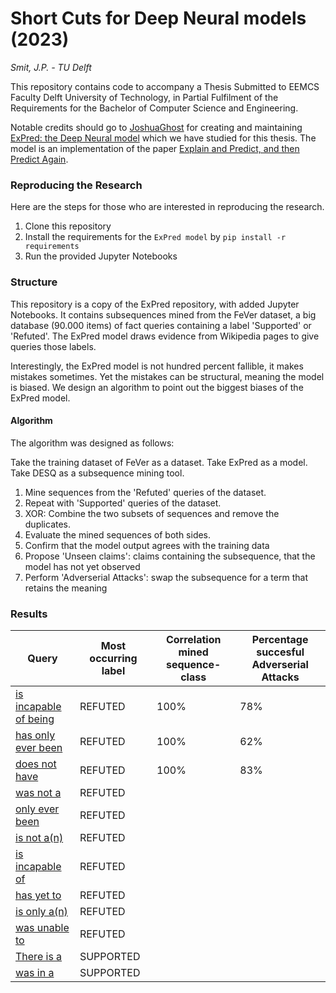 # Short Cuts for Deep Neural models (2023)
*Smit, J.P. - TU Delft*


This repository contains code to accompany a Thesis Submitted to EEMCS Faculty Delft University of Technology, 
in Partial Fulfilment of the Requirements for the Bachelor of Computer Science and Engineering.

Notable credits should go to [JoshuaGhost](https://github.com/JoshuaGhost) for creating and maintaining [ExPred: the Deep Neural model](https://github.com/JoshuaGhost/expred) which we have studied for this thesis.
The model is an implementation of the paper [Explain and Predict, and then Predict Again](https://dl.acm.org/doi/abs/10.1145/3437963.3441758).

### Reproducing the Research

Here are the steps for those who are interested in reproducing the research.

1. Clone this repository
2. Install the requirements for the ``ExPred model`` by ``pip install -r requirements``
3. Run the provided Jupyter Notebooks

### Structure

This repository is a copy of the ExPred repository, with added Jupyter Notebooks.
It contains subsequences mined from the FeVer dataset, a big database (90.000 items) of fact queries containing a label 'Supported' or 'Refuted'.
The ExPred model draws evidence from Wikipedia pages to give queries those labels.

Interestingly, the ExPred model is not hundred percent fallible, it makes mistakes sometimes.
Yet the mistakes can be structural, meaning the model is biased.
We design an algorithm to point out the biggest biases of the ExPred model.

#### Algorithm
The algorithm was designed as follows:

Take the training dataset of FeVer as a dataset.
Take ExPred as a model.
Take DESQ as a subsequence mining tool.

1. Mine sequences from the 'Refuted' queries of the dataset.
2. Repeat with 'Supported' queries of the dataset.
3. XOR: Combine the two subsets of sequences and remove the duplicates.
4. Evaluate the mined sequences of both sides.
5. Confirm that the model output agrees with the training data
6. Propose 'Unseen claims': claims containing the subsequence, that the model has not yet observed
7. Perform 'Adverserial Attacks': swap the subsequence for a term that retains the meaning


### Results

| Query         | Most occurring label     | Correlation mined sequence-class | Percentage succesful Adverserial Attacks |
|--------------|-----------|------------| ------------|
| [is incapable of being](https://github.com/jpsmit/Short-Cuts-for-Deep-Neural-models/blob/master/is_incapable_of_being.ipynb) | REFUTED   | 100% | 78% |
| [has only ever been](https://github.com/jpsmit/Short-Cuts-for-Deep-Neural-models/blob/master/has_only_ever_been.ipynb) | REFUTED | 100% | 62% |
| [does not have](https://github.com/jpsmit/Short-Cuts-for-Deep-Neural-models/blob/master/does_not_have.ipynb) | REFUTED | 100% | 83% |
| [was not a](https://github.com/jpsmit/Short-Cuts-for-Deep-Neural-models/blob/master/was_not_a.ipynb) | REFUTED |  |  |
| [only ever been](https://github.com/jpsmit/Short-Cuts-for-Deep-Neural-models/blob/master/only_ever_been.ipynb) | REFUTED |  |  |
| [is not a(n)](https://github.com/jpsmit/Short-Cuts-for-Deep-Neural-models/blob/master/is_not_a.ipynb) | REFUTED |  |  |
| [is incapable of](https://github.com/jpsmit/Short-Cuts-for-Deep-Neural-models/blob/master/is_incapable_of.ipynb) | REFUTED |  |  |
| [has yet to](https://github.com/jpsmit/Short-Cuts-for-Deep-Neural-models/blob/master/has_yet_to.ipynb) | REFUTED |  |  |
| [is only a(n)](https://github.com/jpsmit/Short-Cuts-for-Deep-Neural-models/blob/master/is_only_a.ipynb) | REFUTED |  |  |
| [was unable to](https://github.com/jpsmit/Short-Cuts-for-Deep-Neural-models/blob/master/was_unable_to.ipynb) | REFUTED |  |  |
| [There is a](https://github.com/jpsmit/Short-Cuts-for-Deep-Neural-models/blob/master/There_is_a.ipynb) | SUPPORTED |  |  |
| [was in a](https://github.com/jpsmit/Short-Cuts-for-Deep-Neural-models/blob/master/was_in_a.ipynb) | SUPPORTED |  |  |
